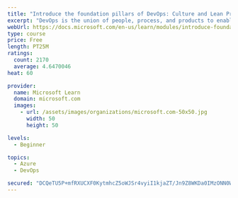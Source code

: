 ```yaml
---
title: "Introduce the foundation pillars of DevOps: Culture and Lean Product"
excerpt: "DevOps is the union of people, process, and products to enable continuous delivery of value to our end users. Discover the first two foundation pillars of DevOps: Culture and Lean Product."
webUrl: https://docs.microsoft.com/en-us/learn/modules/introduce-foundation-pillars-devops/
type: course
price: Free
length: PT25M
ratings:
  count: 2170
  average: 4.6470046
heat: 60

provider:
  name: Microsoft Learn
  domain: microsoft.com
  images:
    - url: /assets/images/organizations/microsoft.com-50x50.jpg
      width: 50
      height: 50

levels:
  - Beginner

topics:
  - Azure
  - DevOps

secured: "DCQeTU5P+mfRXUCXF0KytmhcZ5oWJSr4vyiI1kjaZT/Jn9Z8WKDa0IMzONN0WLqr1rFQpep68L94AXna1OWAt+Z3zn/nxS4QXbOkH1SCbz7HFcd9E/V31UgwrP7jxkwDujyFwNmmqdhbnFQnnkIBlgKGbfB2nFWPWUrJPd3wbZGrZXX9H8nJ9gH8iH1NlBiIfLT3qT2RnGNcC/WxznFQeaDeevsiveUPIUfhuANvUvwVizCRZ8yGSFdvALpJFouAziNSQyNOZJ9y/uNGjWNsvZPJ/5P9uNL1MnYmUWPpS9xH2p5Gu7k/eSOxlF8iNXtnAI88Wudm/Xqi+TWKooq7O3zuGZV8gBUQbc30qQfEHn98jF4JhbxFmcif3zY8h6FuywvehmckGWk5FurEGtELNMzPOyp/TOhRuc9QfU5sktw=;OvJsP5IV/qp3xigmSAhdSw=="
---
```


